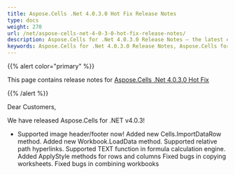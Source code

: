 ```yaml
---
title: Aspose.Cells .Net 4.0.3.0 Hot Fix Release Notes
type: docs
weight: 270
url: /net/aspose-cells-net-4-0-3-0-hot-fix-release-notes/
description: Aspose.Cells for .Net 4.0.3.0 Release Notes – the latest enhancements, new features, and fixes.
keywords: Aspose.Cells for .Net 4.0.3.0 Release Notes, Aspose.Cells for .Net 4.0.3.0 updates and fixes
---
```


{{% alert color="primary" %}} 

This page contains release notes for [Aspose.Cells .Net 4.0.3.0 Hot Fix](https://downloads.aspose.com/cells/net/new-releases/aspose.cells-.net-4.0.3.0-hot-fix/)

{{% /alert %}} 

Dear Customers, 

We have released Aspose.Cells for .NET v4.0.3! 

- Supported image header/footer now!
  Added new Cells.ImportDataRow method. 
  Added new Workbook.LoadData method. 
  Supported relative path hyperlinks. 
  Supported TEXT function in formula calculation engine. 
  Added ApplyStyle methods for rows and columns 
  Fixed bugs in copying worksheets. 
  Fixed bugs in combining workbooks 
